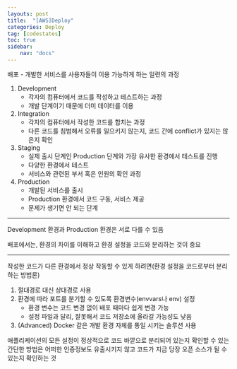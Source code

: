 ```yaml
---
layouts: post
title:  "[AWS]Deploy"
categories: Deploy
tag: [codestates]
toc: true
sidebar:
    nav: "docs"
---
```


배포 - 개발한 서비스를 사용자들이 이용 가능하게 하는 일련의 과정

1. Development
   - 각자의 컴퓨터에서 코드를 작성하고 테스트하는 과정
   - 개발 단계이기 때문에 더미 데이터를 이용
2. Integration
   - 각자의 컴퓨터에서 작성한 코드를 합치는 과정
   - 다른 코드를 침범해서 오류를 일으키지 않는지, 코드 간에 conflict가 있지는 않은지 확인
3. Staging
   - 실제 출시 단계인 Production 단계와 가장 유사한 환경에서 테스트를 진행
   - 다양한 환경에서 테스트
   - 서비스와 관련된 부서 혹은 인원의 확인 과정
4. Production
   - 개발된 서비스를 출시
   - Production 환경에서 코드 구동, 서비스 제공
   - 문제가 생기면 안 되는 단계

---

Development 환경과 Production 환경은 서로 다를 수 있음

배포에서는, 환경의 차이를 이해하고 환경 설정을 코드와 분리하는 것이 중요

---

작성한 코드가 다른 환경에서 정상 작동할 수 있게 하려면(환경 설정을 코드로부터 분리하는 방법론)

1. 절대경로 대신 상대경로 사용
2. 환경에 따라 포트를 분기할 수 있도록 환경변수(envvars나 env) 설정
   - 환경 변수는 코드 변경 없이 배포 때마다 쉽게 변경 가능
   - 설정 파일과 달리, 잘못해서 코드 저장소에 올라갈 가능성도 낮음
3. (Advanced) Docker 같은 개발 환경 자체를 통일 시키는 솔루션 사용

애플리케이션의 모든 설정이 정상적으로 코드 바깥으로 분리되어 있는지 확인할 수 있는 간단한 방법은 어떠한 인증정보도 유출시키지 않고 코드가 지금 당장 오픈 소스가 될 수 있는지 확인하는 것

